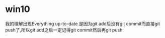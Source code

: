 # win10

我的理解出现Everything up-to-date 是因为git add后没有git commit而直接git push了,所以git add之后一定记得git commit然后再git push

